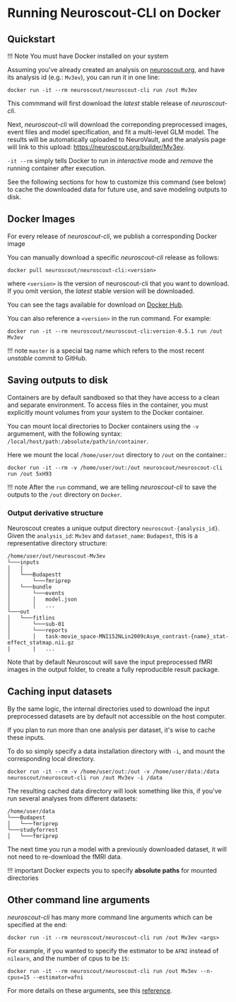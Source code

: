 # Running Neuroscout-CLI on Docker

## Quickstart

!!! Note
    You must have Docker installed on your system

Assuming you've already created an analysis on [neuroscout.org](https://neuroscout.org), and have its analysis id (e.g.: `Mv3ev`), you can run it in one line:

    docker run -it --rm neuroscout/neuroscout-cli run /out Mv3ev

This commmand will first download the _latest_ stable release of _neuroscout-cli_.

Next, _neuroscout-cli_ will download the correponding preprocessed images, event files and model specification, and fit a multi-level GLM model.
The results will be automatically uploaded to NeuroVault, and the analysis page will link to this upload: https://neuroscout.org/builder/Mv3ev.

`-it --rm` simply tells Docker to run in _interactive_ mode and _remove_ the running container after execution.

See the following sections for how to customize this command (see below) to cache the downloaded data for future use, and save modeling outputs to disk. 

## Docker Images

For every release of _neuroscout-cli_, we publish a corresponding Docker image 

You can manually download a specific _neuroscout-cli_ release as follows:

    docker pull neuroscout/neuroscout-cli:<version>

where `<version>` is the version of neuroscout-cli that you want to download.
If you omit version, the _latest_ stable version will be downloaded.

You can see the tags available for download on [Docker Hub](https://hub.docker.com/repository/docker/neuroscout/neuroscout-cli).

You can also reference a `<version>` in the run command. For example:

    docker run -it --rm neuroscout/neuroscout-cli:version-0.5.1 run /out Mv3ev

!!! note
`master` is a special tag name which refers to the most recent _unstable_ commit to GitHub. 


## Saving outputs to disk

Containers are by default sandboxed so that they have access to a clean and separate environment.
To access files in the container, you must explicitly mount volumes from your system to the Docker container.

You can mount local directories to Docker containers using the `-v` argumement, with the following syntax: `/local/host/path:/absolute/path/in/container`.

Here we mount the local `/home/user/out` directory to `/out` on the container.:


    docker run -it --rm -v /home/user/out:/out neuroscout/neuroscout-cli run /out 5xH93

!!! note
After the `run` command, we are telling _neuroscout-cli_ to save the outputs to the `/out` directory on `Docker`. 

### Output derivative structure
Neuroscout creates a unique output directory `neuroscout-{analysis_id}`.
Given the `analysis_id`: `Mv3ev` and `dataset_name`: `Budapest`, this is a representative directory structure:


    /home/user/out/neuroscout-Mv3ev  
    └───inputs
    │   │
    │   └───Budapestt
    │       └───fmriprep
    │   └───bundle
    │       └───events
    │       │   model.json
    │       │   ...
    └───out
    │   └───fitlins
    │       └───sub-01
    │       └───reports
    │       │   task-movie_space-MNI152NLin2009cAsym_contrast-{name}_stat-effect_statmap.nii.gz
    |       |   ...


Note that by default Neuroscout will save the input preprocessed fMRI images in the output folder, to create a fully reproducible result package.

## Caching input datasets

By the same logic, the internal directories used to download the input preprocessed datasets are by default not accessible on the host computer.

If you plan to run more than one analysis per dataset, it's wise to cache these inputs. 

To do so simply specify a data installation directory with `-i`, and mount the corresponding local directory.

    docker run -it --rm -v /home/user/out:/out -v /home/user/data:/data neuroscout/neuroscout-cli run /out Mv3ev -i /data

The resulting cached data directory will look something like this, if you've run several analyses from different datasets:


    /home/user/data  
    └───Budapest
    │   └───fmriprep
    └───studyforrest
    │   └───fmriprep


The next time you run a model with a previously downloaded dataset, it will not need to re-download the fMRI data. </br>

!!! important
Docker expects you to specify **absolute paths** for mounted directories


## Other command line arguments

_neuroscout-cli_ has many more command line arguments which can be specified at the end:

    docker run -it --rm neuroscout/neuroscout-cli run /out Mv3ev <args>

For example, if you wanted to specify the estimator to be `AFNI` instead of `nilearn`, and the number of cpus to be `15`:

    docker run -it --rm neuroscout/neuroscout-cli run /out Mv3ev --n-cpus=15 --estimator=afni

For more details on these arguments, see this [reference](cli_ref.md).

    



